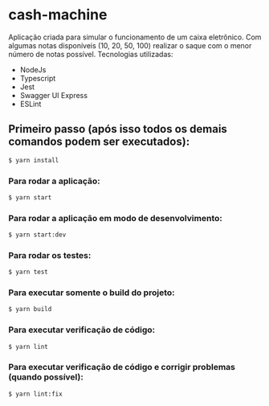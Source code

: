 # cash-machine
Aplicação criada para simular o funcionamento de um caixa eletrônico. Com algumas notas disponíveis (10, 20, 50, 100) realizar o saque com o menor número de notas possível.
Tecnologias utilizadas:
- NodeJs
- Typescript
- Jest
- Swagger UI Express
- ESLint

## Primeiro passo (após isso todos os demais comandos podem ser executados):
```sh
$ yarn install
```

### Para rodar a aplicação:
```sh
$ yarn start
```

### Para rodar a aplicação em modo de desenvolvimento:
```sh
$ yarn start:dev
```

### Para rodar os testes:
```sh
$ yarn test
```
### Para executar somente o build do projeto:
```sh
$ yarn build
```

### Para executar verificação de código:
```sh
$ yarn lint
```

### Para executar verificação de código e corrigir problemas (quando possível):
```sh
$ yarn lint:fix
```